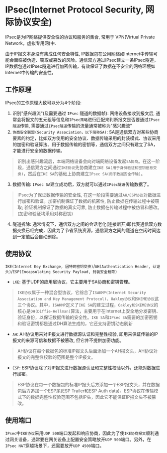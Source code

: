 # IPsec(Internet Protocol Security, 网际协议安全)

IPsec是为IP网络提供安全性的协议和服务的集合, 常用于 VPN(Virtual Private Network，虚拟专用网)中.

由于IP报文本身没有集成任何安全特性, IP数据包在公用网络如Internet中传输可能会面临被伪造、窃取或篡改的风险。通信双方通过IPsec建立一条IPsec隧道，IP数据包通过IPsec隧道进行加密传输，有效保证了数据在不安全的网络环境如Internet中传输的安全性。

## 工作原理

IPsec的工作原理大致可以分为4个阶段:

1. 识别"感兴趣流"(及需要通过 `IPsec` 隧道的数据帧): 网络设备接收到报文后, 通常会将报文的五元组等信息和`IPsec策略`进行匹配来判断报文是否要通过`IPsec隧道`传输, 需要通过`IPsec隧道`传输的流量通常被称为"感兴趣流"
2. `协商安全联盟(Security Association，以下简称SA)`: SA是通信双方对某些协商要素的约定，比如双方使用的安全协议、数据传输采用的封装模式、协议采用的加密和验证算法、用于数据传输的密钥等，通信双方之间只有建立了SA，才能进行安全的数据传输。
> 识别出感兴趣流后，本端网络设备会向对端网络设备发起`SA协商`。在这一阶段，通信双方之间通过`IKE协议`先协商建立`IKE SA(用于身份验证和密钥信息交换)`，然后在`IKE SA`的基础上协商建立`IPsec SA(用于数据安全传输)`。
3. 数据传输: `IPsec SA`建立成功后，双方就可以通过`IPsec隧道`传输数据了。
> IPsec为了保证数据传输的安全性, 在这一阶段需要通过`AH/ESP协议`对数据进行加密和验证。加密机制保证了数据的机密性, 防止数据在传输过程中被窃取; 验证机制保证了数据的真实可靠, 防止数据在传输过程中被仿冒和篡改。(加密和验证均采用对称密钥)
4. 隧道拆除: 通常情况下，通信双方之间的会话老化(连接断开)即代表通信双方数据交换已经完成，因此为了节省系统资源，通信双方之间的隧道在空闲时间达到一定值后会自动删除。

## 使用协议

`IKE(Internet Key Exchange, 因特网密钥交换)`/`AH(Authentication Header, 认证头)`/`ESP(Encapsulating Security Payload, 封装安全载荷)`

- `LKE`: 基于UDP的应用层协议，它主要用于SA协商和密钥管理。
> `IKE协议`属于一种混合型协议，它综合了`ISAKMP(Internet Security Association and Key Management Protocol)`、`Oakley协议`和`SKEME协议`这三个协议。其中，`ISAKMP`定义了`IKE SA`的建立过程，`Oakley和SKEME协议`的核心是`DH(Diffie-Hellman)`算法，主要用于在Internet上安全地分发密钥、验证身份，以保证数据传输的安全性。`IKE SA`和`IPsec SA`需要的加密密钥和验证密钥都是通过DH算法生成的，它还支持密钥动态刷新
- `AH`: AH协议用来对IP报文进行数据源认证和完整性校验, 即用来保证传输的IP报文的来源可信和数据不被篡改, 但它并不提供加密功能。
> AH协议在每个数据包的标准IP报文头后面添加一个AH报文头，AH协议对报文的完整性校验的范围是整个IP报文。
- `ESP`: ESP协议除了对IP报文进行数据源认证和完整性校验以外，还能对数据进行加密。
> ESP协议在每一个数据包的标准IP报头后方添加一个ESP报文头，并在数据包后方追加一个ESP尾(ESP Trailer和ESP Auth data)。ESP协议在传输模式下的数据完整性校验范围不包括IP头，因此它不能保证IP报文头不被篡改。

## 使用端口
`IPsec`中`IKE协议`采用`UDP 500`端口发起和响应协商，因此为了使`IKE协商报文`顺利通过网关设备，通常要在网关设备上配置安全策略放开`UDP 500`端口。另外，在`IPsec NAT`穿越场景下，还需要放开`UDP 4500`端口。
